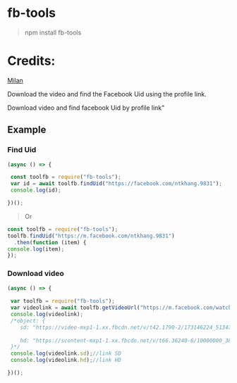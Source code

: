 # fb-tools
> npm install fb-tools

# Credits:
[Milan](https://github.com/Kaysil/facebook-tools)

   <p>Download the video and find the Facebook Uid using the profile link.</p>
   <p>Download video and find facebook Uid by profile link"</p>

## Example

### Find Uid

```javascript
(async () => {

 const toolfb = require("fb-tools");
 var id = await toolfb.findUid("https://facebook.com/ntkhang.9831");
 console.log(id);

})();
```
> Or

```javascript
const toolfb = require("fb-tools");
toolfb.findUid("https://m.facebook.com/ntkhang.9831")
  .then(function (item) {
console.log(item);
});
```
### Download video
```javascript
(async () => {
  
 var toolfb = require("fb-tools");
 var videolink = await toolfb.getVideoUrl("https://m.facebook.com/watch/?v=214784840422650");
 console.log(videolink);
 /*object: {
    sd: "https://video-mxp1-1.xx.fbcdn.net/v/t42.1790-2/173146224_513475892983670_3402119856878466716_n.mp4?_nc_cat=109&ccb=1-3&_nc_sid=985c63&efg=eyJybHIiOjUxMSwicmxhIjoxMDI1LCJ2ZW5jb2RlX3RhZyI6InN2ZV9zZCJ9&_nc_ohc=lDBJX2D_07kAX94kfWA&rl=511&vabr=284&_nc_ht=video-mxp1-1.xx&oh=c2b28244715229891040fd74b2f2f869&oe=6087F3D0",
    
    hd: "https://scontent-mxp1-1.xx.fbcdn.net/v/t66.36240-6/10000000_3866505630102943_4884150572227376903_n.mp4?_nc_cat=110&ccb=1-3&_nc_sid=985c63&efg=eyJ2ZW5jb2RlX3RhZyI6Im9lcF9oZCJ9&_nc_ohc=EKMemjHPdrQAX_o0KsS&_nc_ht=scontent-mxp1-1.xx&oh=c2058c81be8d5e754fff76f13b8001a9&oe=60AD2D08"
 }*/
 console.log(videolink.sd);//link SD
 console.log(videolink.hd);//link HD

})();
```

